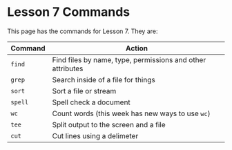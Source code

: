 # Lesson 7 Commands 

This page has the commands for Lesson 7. They are: 

| Command | Action | 
| --- | --- | 
| `find` | Find files by name, type, permissions and other attributes | 
| `grep` | Search inside of a file for things | 
| `sort` | Sort a file or stream | 
| `spell` | Spell check a document | 
| `wc` | Count words (this week has new ways to use `wc`) | 
| `tee` | Split output to the screen and a file | 
| `cut` | Cut lines using a delimeter | 

